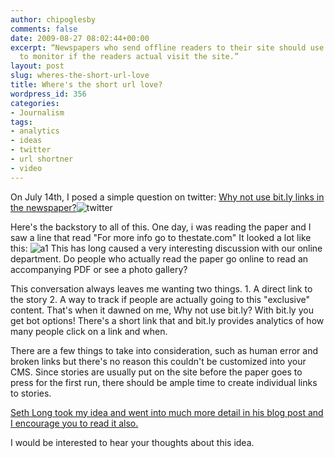```yaml
---
author: chipoglesby
comments: false
date: 2009-08-27 08:02:44+00:00
excerpt: “Newspapers who send offline readers to their site should use bit.ly links
  to monitor if the readers actual visit the site.”
layout: post
slug: wheres-the-short-url-love
title: Where's the short url love?
wordpress_id: 356
categories:
- Journalism
tags:
- analytics
- ideas
- twitter
- url shortner
- video
---
```


On July 14th, I posed a simple question on twitter: [Why not use bit.ly links in the newspaper?](http://twitter.com/cophotog/status/2640813609)![twitter](https://storage.googleapis.com/www.chipoglesby.com/bitly.png)

Here's the backstory to all of this. One day, i was reading the paper and I saw a line that read "For more info go to thestate.com" It looked a lot like this: ![a1](http://chipoglesby.com/wp-content/uploads/2009/08/a1.jpg) This has long caused a very interesting discussion with our online department. Do people who actually read the paper go online to read an accompanying PDF or see a photo gallery?

This conversation always leaves me wanting two things. 1. A direct link to the story 2. A way to track if people are actually going to this "exclusive" content. That's when it dawned on me, Why not use bit.ly? With bit.ly you get bot options! There's a short link that and bit.ly provides analytics of how many people click on a link and when.

There are a few things to take into consideration, such as human error and broken links but there's no reason this couldn't be customized into your CMS. Since stories are usually put on the site before the paper goes to press for the first run, there should be ample time to create individual links to stories.

[Seth Long took my idea and went into much more detail in his blog post and I encourage you to read it also.](http://sethlong.com/2009/07/14/short-url-integration-idea/)

I would be interested to hear your thoughts about this idea.
